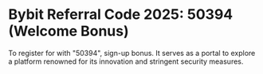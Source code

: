 # Bybit Referral Code 2025: 50394 (Welcome Bonus)
To register for with  "50394",  sign-up bonus. It serves as a portal to explore a platform renowned for its innovation and stringent security measures.
